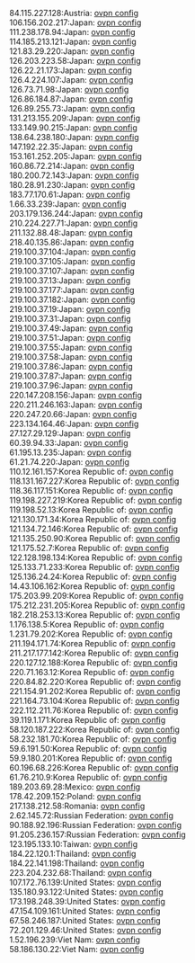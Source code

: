 84.115.227.128:Austria: [ovpn config](vpn/84_115_227_128.ovpn)  
106.156.202.217:Japan: [ovpn config](vpn/106_156_202_217.ovpn)  
111.238.178.94:Japan: [ovpn config](vpn/111_238_178_94.ovpn)  
114.185.213.121:Japan: [ovpn config](vpn/114_185_213_121.ovpn)  
121.83.29.220:Japan: [ovpn config](vpn/121_83_29_220.ovpn)  
126.203.223.58:Japan: [ovpn config](vpn/126_203_223_58.ovpn)  
126.22.21.173:Japan: [ovpn config](vpn/126_22_21_173.ovpn)  
126.4.224.107:Japan: [ovpn config](vpn/126_4_224_107.ovpn)  
126.73.71.98:Japan: [ovpn config](vpn/126_73_71_98.ovpn)  
126.86.184.87:Japan: [ovpn config](vpn/126_86_184_87.ovpn)  
126.89.255.73:Japan: [ovpn config](vpn/126_89_255_73.ovpn)  
131.213.155.209:Japan: [ovpn config](vpn/131_213_155_209.ovpn)  
133.149.90.215:Japan: [ovpn config](vpn/133_149_90_215.ovpn)  
138.64.238.180:Japan: [ovpn config](vpn/138_64_238_180.ovpn)  
147.192.22.35:Japan: [ovpn config](vpn/147_192_22_35.ovpn)  
153.161.252.205:Japan: [ovpn config](vpn/153_161_252_205.ovpn)  
160.86.72.214:Japan: [ovpn config](vpn/160_86_72_214.ovpn)  
180.200.72.143:Japan: [ovpn config](vpn/180_200_72_143.ovpn)  
180.28.91.230:Japan: [ovpn config](vpn/180_28_91_230.ovpn)  
183.77.170.61:Japan: [ovpn config](vpn/183_77_170_61.ovpn)  
1.66.33.239:Japan: [ovpn config](vpn/1_66_33_239.ovpn)  
203.179.136.244:Japan: [ovpn config](vpn/203_179_136_244.ovpn)  
210.224.227.71:Japan: [ovpn config](vpn/210_224_227_71.ovpn)  
211.132.88.48:Japan: [ovpn config](vpn/211_132_88_48.ovpn)  
218.40.135.86:Japan: [ovpn config](vpn/218_40_135_86.ovpn)  
219.100.37.104:Japan: [ovpn config](vpn/219_100_37_104.ovpn)  
219.100.37.105:Japan: [ovpn config](vpn/219_100_37_105.ovpn)  
219.100.37.107:Japan: [ovpn config](vpn/219_100_37_107.ovpn)  
219.100.37.13:Japan: [ovpn config](vpn/219_100_37_13.ovpn)  
219.100.37.177:Japan: [ovpn config](vpn/219_100_37_177.ovpn)  
219.100.37.182:Japan: [ovpn config](vpn/219_100_37_182.ovpn)  
219.100.37.19:Japan: [ovpn config](vpn/219_100_37_19.ovpn)  
219.100.37.31:Japan: [ovpn config](vpn/219_100_37_31.ovpn)  
219.100.37.49:Japan: [ovpn config](vpn/219_100_37_49.ovpn)  
219.100.37.51:Japan: [ovpn config](vpn/219_100_37_51.ovpn)  
219.100.37.55:Japan: [ovpn config](vpn/219_100_37_55.ovpn)  
219.100.37.58:Japan: [ovpn config](vpn/219_100_37_58.ovpn)  
219.100.37.86:Japan: [ovpn config](vpn/219_100_37_86.ovpn)  
219.100.37.87:Japan: [ovpn config](vpn/219_100_37_87.ovpn)  
219.100.37.96:Japan: [ovpn config](vpn/219_100_37_96.ovpn)  
220.147.208.156:Japan: [ovpn config](vpn/220_147_208_156.ovpn)  
220.211.246.163:Japan: [ovpn config](vpn/220_211_246_163.ovpn)  
220.247.20.66:Japan: [ovpn config](vpn/220_247_20_66.ovpn)  
223.134.164.46:Japan: [ovpn config](vpn/223_134_164_46.ovpn)  
27.127.29.129:Japan: [ovpn config](vpn/27_127_29_129.ovpn)  
60.39.94.33:Japan: [ovpn config](vpn/60_39_94_33.ovpn)  
61.195.13.235:Japan: [ovpn config](vpn/61_195_13_235.ovpn)  
61.21.74.220:Japan: [ovpn config](vpn/61_21_74_220.ovpn)  
110.12.161.157:Korea Republic of: [ovpn config](vpn/110_12_161_157.ovpn)  
118.131.167.227:Korea Republic of: [ovpn config](vpn/118_131_167_227.ovpn)  
118.36.117.151:Korea Republic of: [ovpn config](vpn/118_36_117_151.ovpn)  
119.198.227.219:Korea Republic of: [ovpn config](vpn/119_198_227_219.ovpn)  
119.198.52.13:Korea Republic of: [ovpn config](vpn/119_198_52_13.ovpn)  
121.130.171.34:Korea Republic of: [ovpn config](vpn/121_130_171_34.ovpn)  
121.134.72.146:Korea Republic of: [ovpn config](vpn/121_134_72_146.ovpn)  
121.135.250.90:Korea Republic of: [ovpn config](vpn/121_135_250_90.ovpn)  
121.175.52.7:Korea Republic of: [ovpn config](vpn/121_175_52_7.ovpn)  
122.128.198.134:Korea Republic of: [ovpn config](vpn/122_128_198_134.ovpn)  
125.133.71.233:Korea Republic of: [ovpn config](vpn/125_133_71_233.ovpn)  
125.136.24.24:Korea Republic of: [ovpn config](vpn/125_136_24_24.ovpn)  
14.43.106.162:Korea Republic of: [ovpn config](vpn/14_43_106_162.ovpn)  
175.203.99.209:Korea Republic of: [ovpn config](vpn/175_203_99_209.ovpn)  
175.212.231.205:Korea Republic of: [ovpn config](vpn/175_212_231_205.ovpn)  
182.218.253.13:Korea Republic of: [ovpn config](vpn/182_218_253_13.ovpn)  
1.176.138.5:Korea Republic of: [ovpn config](vpn/1_176_138_5.ovpn)  
1.231.79.202:Korea Republic of: [ovpn config](vpn/1_231_79_202.ovpn)  
211.194.171.74:Korea Republic of: [ovpn config](vpn/211_194_171_74.ovpn)  
211.217.177.142:Korea Republic of: [ovpn config](vpn/211_217_177_142.ovpn)  
220.127.12.188:Korea Republic of: [ovpn config](vpn/220_127_12_188.ovpn)  
220.71.163.12:Korea Republic of: [ovpn config](vpn/220_71_163_12.ovpn)  
220.84.82.220:Korea Republic of: [ovpn config](vpn/220_84_82_220.ovpn)  
221.154.91.202:Korea Republic of: [ovpn config](vpn/221_154_91_202.ovpn)  
221.164.73.104:Korea Republic of: [ovpn config](vpn/221_164_73_104.ovpn)  
222.112.211.76:Korea Republic of: [ovpn config](vpn/222_112_211_76.ovpn)  
39.119.1.171:Korea Republic of: [ovpn config](vpn/39_119_1_171.ovpn)  
58.120.187.222:Korea Republic of: [ovpn config](vpn/58_120_187_222.ovpn)  
58.232.181.70:Korea Republic of: [ovpn config](vpn/58_232_181_70.ovpn)  
59.6.191.50:Korea Republic of: [ovpn config](vpn/59_6_191_50.ovpn)  
59.9.180.201:Korea Republic of: [ovpn config](vpn/59_9_180_201.ovpn)  
60.196.68.226:Korea Republic of: [ovpn config](vpn/60_196_68_226.ovpn)  
61.76.210.9:Korea Republic of: [ovpn config](vpn/61_76_210_9.ovpn)  
189.203.69.28:Mexico: [ovpn config](vpn/189_203_69_28.ovpn)  
178.42.209.152:Poland: [ovpn config](vpn/178_42_209_152.ovpn)  
217.138.212.58:Romania: [ovpn config](vpn/217_138_212_58.ovpn)  
2.62.145.72:Russian Federation: [ovpn config](vpn/2_62_145_72.ovpn)  
90.188.92.196:Russian Federation: [ovpn config](vpn/90_188_92_196.ovpn)  
91.205.236.157:Russian Federation: [ovpn config](vpn/91_205_236_157.ovpn)  
123.195.133.10:Taiwan: [ovpn config](vpn/123_195_133_10.ovpn)  
184.22.120.1:Thailand: [ovpn config](vpn/184_22_120_1.ovpn)  
184.22.141.198:Thailand: [ovpn config](vpn/184_22_141_198.ovpn)  
223.204.232.68:Thailand: [ovpn config](vpn/223_204_232_68.ovpn)  
107.172.76.139:United States: [ovpn config](vpn/107_172_76_139.ovpn)  
135.180.93.122:United States: [ovpn config](vpn/135_180_93_122.ovpn)  
173.198.248.39:United States: [ovpn config](vpn/173_198_248_39.ovpn)  
47.154.109.161:United States: [ovpn config](vpn/47_154_109_161.ovpn)  
67.58.246.187:United States: [ovpn config](vpn/67_58_246_187.ovpn)  
72.201.129.46:United States: [ovpn config](vpn/72_201_129_46.ovpn)  
1.52.196.239:Viet Nam: [ovpn config](vpn/1_52_196_239.ovpn)  
58.186.130.22:Viet Nam: [ovpn config](vpn/58_186_130_22.ovpn)  
